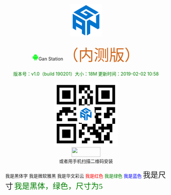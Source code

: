 
<div align=center><img width="100" height="100" src="https://github.com/lacuz/ApkTest/blob/master/jpg/ic_launcher.png"/></div>  
</br>
<div align=center><img width="20" height="20" src="https://github.com/lacuz/ApkTest/blob/master/jpg/ic_android.png"/>Gan Station<font size=8 color=#D2691E face="黑体">（内测版）</font></div>
</br>
<div align=center><font color=#008000>版本号：v1.0（build 190201）大小：18M 更新时间：2019-02-02 10:58</font></div> 
</br>
<div align=center><img width="200" height="200" src="https://github.com/lacuz/ApkTest/blob/master/jpg/ic_qrcode.png"/></div>

<div align=center><img width="90" height="30" src="https://img.shields.io/badge/点击安装-brightgreen.svg"/></div>

<div align=center>或者用手机扫描二维码安装</div>

<font face="黑体">我是黑体字</font>
<font face="微软雅黑">我是微软雅黑</font>
<font face="STCAIYUN">我是华文彩云</font>
<font color=red>我是红色</font>
<font color=#008000>我是绿色</font>
<font color=Blue>我是蓝色</font>
<font size=5>我是尺寸</font>
<font face="黑体" color=green size=5>我是黑体，绿色，尺寸为5</font>
